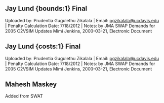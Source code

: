 ## Jay Lund {bounds:1} Final
Uploaded by: Prudentia Gugulethu Zikalala | Email: pgzikalala@ucdavis.edu | Penalty Calculation Date: 7/18/2012 |  Notes: by JMA SWAP Demands for 2005 C2VSIM Updates
Mimi Jenkins, 2000-03-21, Electronic Document

## Jay Lund {costs:1} Final
Uploaded by: Prudentia Gugulethu Zikalala | Email: pgzikalala@ucdavis.edu | Penalty Calculation Date: 7/18/2012 |  Notes: by JMA SWAP Demands for 2005 C2VSIM Updates
Mimi Jenkins, 2000-03-21, Electronic Document
## Mahesh Maskey
Added from SWAT
